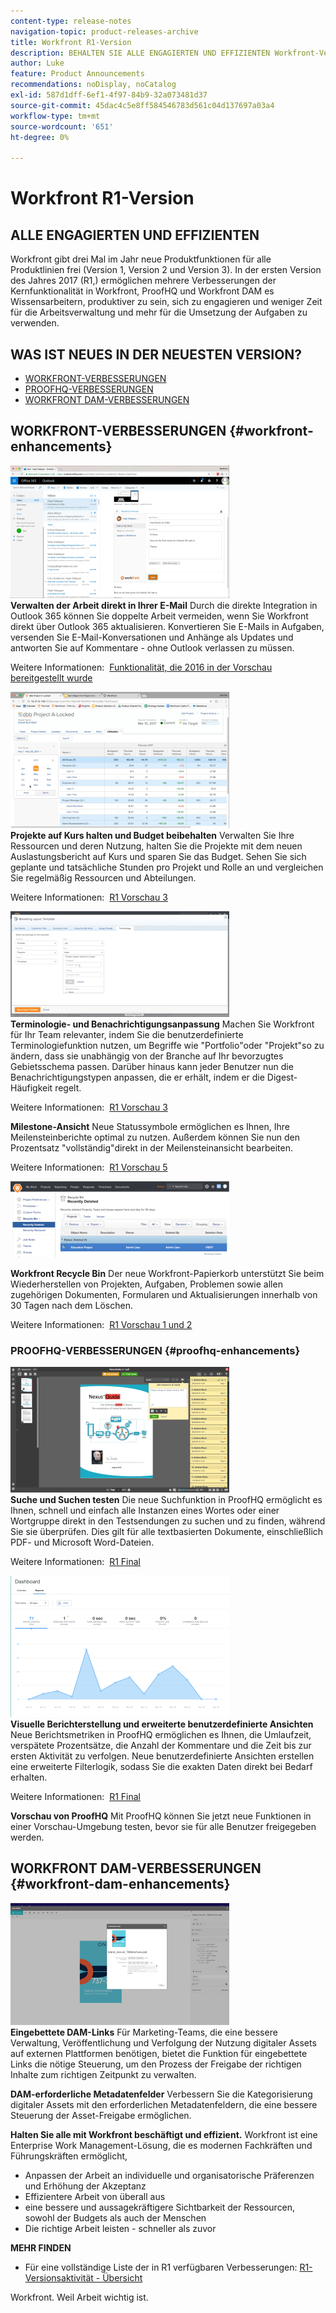 ```yaml
---
content-type: release-notes
navigation-topic: product-releases-archive
title: Workfront R1-Version
description: BEHALTEN SIE ALLE ENGAGIERTEN UND EFFIZIENTEN Workfront-Versionen veröffentlichen dreimal jährlich neue Produktfunktionen für alle Produktlinien (Version 1, Version 2 und Version 3). In der ersten Version des Jahres 2017 (R1,) ermöglichen mehrere Verbesserungen der Kernfunktionalität in Workfront, ProofHQ und Workfront DAM es Wissensarbeitern, produktiver zu sein, sich zu engagieren und weniger Zeit für die Arbeitsverwaltung und mehr für die Umsetzung der Aufgaben zu verwenden.
author: Luke
feature: Product Announcements
recommendations: noDisplay, noCatalog
exl-id: 587d1dff-6ef1-4f97-84b9-32a073481d37
source-git-commit: 45dac4c5e8ff584546783d561c04d137697a03a4
workflow-type: tm+mt
source-wordcount: '651'
ht-degree: 0%

---
```


# Workfront R1-Version

## ALLE ENGAGIERTEN UND EFFIZIENTEN

Workfront gibt drei Mal im Jahr neue Produktfunktionen für alle Produktlinien frei (Version 1, Version 2 und Version 3). In der ersten Version des Jahres 2017 (R1,) ermöglichen mehrere Verbesserungen der Kernfunktionalität in Workfront, ProofHQ und Workfront DAM es Wissensarbeitern, produktiver zu sein, sich zu engagieren und weniger Zeit für die Arbeitsverwaltung und mehr für die Umsetzung der Aufgaben zu verwenden.

## WAS IST NEUES IN DER NEUESTEN VERSION?

* [WORKFRONT-VERBESSERUNGEN](#workfront-enhancements)
* [PROOFHQ-VERBESSERUNGEN](#proofhq-enhancements)
* [WORKFRONT DAM-VERBESSERUNGEN](#workfront-dam-enhancements)

## WORKFRONT-VERBESSERUNGEN {#workfront-enhancements}

![Outlook_365_Integration_1.png](assets/outlook-365-integration-1-350x212.png)\
**Verwalten der Arbeit direkt in Ihrer E-Mail**
Durch die direkte Integration in Outlook 365 können Sie doppelte Arbeit vermeiden, wenn Sie Workfront direkt über Outlook 365 aktualisieren. Konvertieren Sie E-Mails in Aufgaben, versenden Sie E-Mail-Konversationen und Anhänge als Updates und antworten Sie auf Kommentare - ohne Outlook verlassen zu müssen.

Weitere Informationen:  [Funktionalität, die 2016 in der Vorschau bereitgestellt wurde](../../../../product-announcements/product-releases/quarterly-release-archive/r1-release-activity/available-in-preview-in-2016.md)

![](assets/mceclip0-350x218.png)\
**Projekte auf Kurs halten und Budget beibehalten**
Verwalten Sie Ihre Ressourcen und deren Nutzung, halten Sie die Projekte mit dem neuen Auslastungsbericht auf Kurs und sparen Sie das Budget. Sehen Sie sich geplante und tatsächliche Stunden pro Projekt und Rolle an und vergleichen Sie regelmäßig Ressourcen und Abteilungen.

Weitere Informationen:  [R1 Vorschau 3](../../../../product-announcements/product-releases/quarterly-release-archive/r1-release-activity/r1-preview-3.md)

![](assets/mceclip1-350x169.png)\
**Terminologie- und Benachrichtigungsanpassung**
Machen Sie Workfront für Ihr Team relevanter, indem Sie die benutzerdefinierte Terminologiefunktion nutzen, um Begriffe wie &quot;Portfolio&quot;oder &quot;Projekt&quot;so zu ändern, dass sie unabhängig von der Branche auf Ihr bevorzugtes Gebietsschema passen. Darüber hinaus kann jeder Benutzer nun die Benachrichtigungstypen anpassen, die er erhält, indem er die Digest-Häufigkeit regelt.

Weitere Informationen:  [R1 Vorschau 3](../../../../product-announcements/product-releases/quarterly-release-archive/r1-release-activity/r1-preview-3.md)

**Milestone-Ansicht**
Neue Statussymbole ermöglichen es Ihnen, Ihre Meilensteinberichte optimal zu nutzen. Außerdem können Sie nun den Prozentsatz &quot;vollständig&quot;direkt in der Meilensteinansicht bearbeiten.

Weitere Informationen:  [R1 Vorschau 5](../../../../product-announcements/product-releases/quarterly-release-archive/r1-release-activity/r1-preview-5.md)

![](assets/mceclip3-350x122.png)

**Workfront Recycle Bin**
Der neue Workfront-Papierkorb unterstützt Sie beim Wiederherstellen von Projekten, Aufgaben, Problemen sowie allen zugehörigen Dokumenten, Formularen und Aktualisierungen innerhalb von 30 Tagen nach dem Löschen.

Weitere Informationen:  [R1 Vorschau 1 und 2](../../../../product-announcements/product-releases/quarterly-release-archive/r1-release-activity/r1-peview-1-and-2.md)

### PROOFHQ-VERBESSERUNGEN {#proofhq-enhancements}

![](assets/mceclip4-350x201.png)\
**Suche und Suchen testen**
Die neue Suchfunktion in ProofHQ ermöglicht es Ihnen, schnell und einfach alle Instanzen eines Wortes oder einer Wortgruppe direkt in den Testsendungen zu suchen und zu finden, während Sie sie überprüfen. Dies gilt für alle textbasierten Dokumente, einschließlich PDF- und Microsoft Word-Dateien.

Weitere Informationen:  [R1 Final](../../../../product-announcements/product-releases/quarterly-release-archive/r1-release-activity/r1-final.md)

![](assets/mceclip5-350x226.png)\
**Visuelle Berichterstellung und erweiterte benutzerdefinierte Ansichten**
Neue Berichtsmetriken in ProofHQ ermöglichen es Ihnen, die Umlaufzeit, verspätete Prozentsätze, die Anzahl der Kommentare und die Zeit bis zur ersten Aktivität zu verfolgen. Neue benutzerdefinierte Ansichten erstellen eine erweiterte Filterlogik, sodass Sie die exakten Daten direkt bei Bedarf erhalten.

Weitere Informationen:  [R1 Final](../../../../product-announcements/product-releases/quarterly-release-archive/r1-release-activity/r1-final.md)

**Vorschau von ProofHQ**
Mit ProofHQ können Sie jetzt neue Funktionen in einer Vorschau-Umgebung testen, bevor sie für alle Benutzer freigegeben werden.

## WORKFRONT DAM-VERBESSERUNGEN {#workfront-dam-enhancements}

![](assets/mceclip6-350x195.png)\
**Eingebettete DAM-Links**
Für Marketing-Teams, die eine bessere Verwaltung, Veröffentlichung und Verfolgung der Nutzung digitaler Assets auf externen Plattformen benötigen, bietet die Funktion für eingebettete Links die nötige Steuerung, um den Prozess der Freigabe der richtigen Inhalte zum richtigen Zeitpunkt zu verwalten.

**DAM-erforderliche Metadatenfelder**
Verbessern Sie die Kategorisierung digitaler Assets mit den erforderlichen Metadatenfeldern, die eine bessere Steuerung der Asset-Freigabe ermöglichen.

**Halten Sie alle mit Workfront beschäftigt und effizient.**
Workfront ist eine Enterprise Work Management-Lösung, die es modernen Fachkräften und Führungskräften ermöglicht,

* Anpassen der Arbeit an individuelle und organisatorische Präferenzen und Erhöhung der Akzeptanz
* Effizientere Arbeit von überall aus
* eine bessere und aussagekräftigere Sichtbarkeit der Ressourcen, sowohl der Budgets als auch der Menschen
* Die richtige Arbeit leisten - schneller als zuvor

**MEHR FINDEN**

* Für eine vollständige Liste der in R1 verfügbaren Verbesserungen: [R1-Versionsaktivität - Übersicht](../../../../product-announcements/product-releases/quarterly-release-archive/r1-release-activity/r1-release-activity-overview.md)

Workfront. Weil Arbeit wichtig ist.

